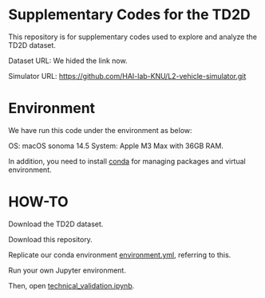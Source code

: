 # Supplementary Codes for the TD2D
This repository is for supplementary codes used to explore and analyze the TD2D dataset.

Dataset URL: We hided the link now.

Simulator URL: https://github.com/HAI-lab-KNU/L2-vehicle-simulator.git


# Environment
We have run this code under the environment as below:

OS: macOS sonoma 14.5 
System: Apple M3 Max with 36GB RAM.

In addition, you need to install [conda](https://conda.io/projects/conda/en/latest/index.html) for managing packages and virtual environment.

# HOW-TO
Download the TD2D dataset.

Download this repository.

Replicate our conda environment [environment.yml](environment.yml), referring to this.

Run your own Jupyter environment.

Then, open [technical_validation.ipynb](technical_validation.ipynb).
